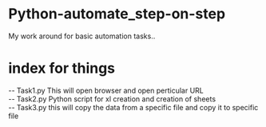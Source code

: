 # Python-automate_step-on-step
My work around for basic automation tasks..
# index for things    
 -- Task1.py This will open browser and open perticular URL               
 -- Task2.py Python script for xl creation and creation of sheets        
 -- Task3.py this will copy the data from a specific file and copy it to specific file     
